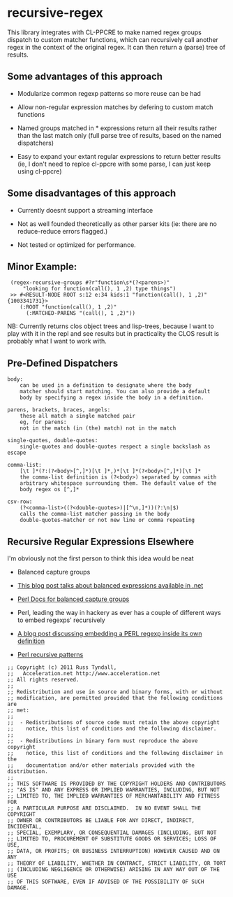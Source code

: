 # recursive-regex

This library integrates with CL-PPCRE to make named regex groups 
dispatch to custom matcher functions, which can recursively call
another regex in the context of the original regex.  It can then
return a (parse) tree of results.

## Some advantages of this approach

 * Modularize common regexp patterns so more reuse can be had

 * Allow non-regular expression matches by defering to custom 
   match functions

 * Named groups matched in * expressions return all their results
   rather than the last match only (full parse tree of results, 
   based on the named dispatchers)

 * Easy to expand your extant regular expressions to return better
   results (ie, I don't need to replce cl-ppcre with some parse, I 
   can just keep using cl-ppcre)

## Some disadvantages of this approach

 * Currently doesnt support a streaming interface

 * Not as well founded theoretically as other parser kits (ie: there are
   no reduce-reduce errors flagged.)

 * Not tested or optimized for performance.

## Minor Example:
```
 (regex-recursive-groups #?r"function\s*(?<parens>)"
     "looking for function(call(), 1 ,2) type things")
 >> #<RESULT-NODE ROOT s:12 e:34 kids:1 "function(call(), 1 ,2)"  {1003341731}>
    (:ROOT "function(call(), 1 ,2)"
      (:MATCHED-PARENS "(call(), 1 ,2)"))
```
NB: Currently returns clos object trees and lisp-trees, because I
want to play with it in the repl and see results but in 
practicality the CLOS result is probably what I want to work 
with.


## Pre-Defined Dispatchers

    body: 
        can be used in a definition to designate where the body 
        matcher should start matching. You can also provide a default
        body by specifying a regex inside the body in a definition.

    parens, brackets, braces, angels:
        these all match a single matched pair 
        eg, for parens:
        not in the match (in (the) match) not in the match

    single-quotes, double-quotes:
        single-quotes and double-quotes respect a single backslash as escape

    comma-list: 
        [\t ]*(?:(?<body>[^,]*)[\t ]*,)*[\t ]*(?<body>[^,]*)[\t ]*
        the comma-list definition is (?<body>) separated by commas with
        arbitrary whitespace surrounding them. The default value of the
        body regex os [^,]*

    csv-row:
        (?<comma-list>((?<double-quotes>)|[^\n,]*))(?:\n|$)
        calls the comma-list matcher passing in the body
        double-quotes-matcher or not new line or comma repeating

## Recursive Regular Expressions Elsewhere
I'm obviously not the first person to think this idea would be neat

 * Balanced capture groups
  * [This blog post talks about balanced expressions available in .net](http://blog.stevenlevithan.com/archives/balancing-groups)
  * [Perl Docs for balanced capture groups](http://perldoc.perl.org/perlre.html#%28?PARNO%29-%28?-PARNO%29-%28?+PARNO%29-%28?R%29-%28?0%29)

 * Perl, leading the way in hackery as ever has a couple of different
   ways to embed regexps' recursively
  * [A blog post discussing embedding a PERL regexp inside its own definition](http://www.catonmat.net/blog/recursive-regular-expressions/)
  * [Perl recursive patterns](http://search.cpan.org/~rgarcia/perl/pod/perl595delta.pod#Regular_expressions)

```
;; Copyright (c) 2011 Russ Tyndall, 
;;   Acceleration.net http://www.acceleration.net
;; All rights reserved.
;;
;; Redistribution and use in source and binary forms, with or without
;; modification, are permitted provided that the following conditions are
;; met:
;;
;;  - Redistributions of source code must retain the above copyright
;;    notice, this list of conditions and the following disclaimer.
;;
;;  - Redistributions in binary form must reproduce the above copyright
;;    notice, this list of conditions and the following disclaimer in the
;;    documentation and/or other materials provided with the distribution.
;;
;; THIS SOFTWARE IS PROVIDED BY THE COPYRIGHT HOLDERS AND CONTRIBUTORS
;; "AS IS" AND ANY EXPRESS OR IMPLIED WARRANTIES, INCLUDING, BUT NOT
;; LIMITED TO, THE IMPLIED WARRANTIES OF MERCHANTABILITY AND FITNESS FOR
;; A PARTICULAR PURPOSE ARE DISCLAIMED.  IN NO EVENT SHALL THE COPYRIGHT
;; OWNER OR CONTRIBUTORS BE LIABLE FOR ANY DIRECT, INDIRECT, INCIDENTAL,
;; SPECIAL, EXEMPLARY, OR CONSEQUENTIAL DAMAGES (INCLUDING, BUT NOT
;; LIMITED TO, PROCUREMENT OF SUBSTITUTE GOODS OR SERVICES; LOSS OF USE,
;; DATA, OR PROFITS; OR BUSINESS INTERRUPTION) HOWEVER CAUSED AND ON ANY
;; THEORY OF LIABILITY, WHETHER IN CONTRACT, STRICT LIABILITY, OR TORT
;; (INCLUDING NEGLIGENCE OR OTHERWISE) ARISING IN ANY WAY OUT OF THE USE
;; OF THIS SOFTWARE, EVEN IF ADVISED OF THE POSSIBILITY OF SUCH DAMAGE.
```